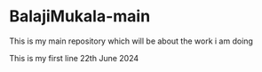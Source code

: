 # BalajiMukala-main
This is my main repository which will be about the work i am doing


This is my first line 22th June 2024
